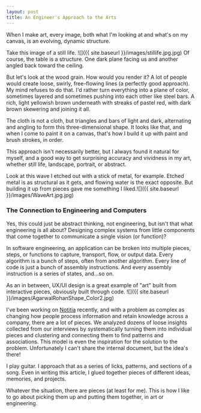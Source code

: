 ```yaml
---
layout: post
title: An Engineer's Approach to the Arts
---
```


When I make art, every image, both what I'm looking at and what's on my canvas, is an evolving, dynamic structure.

Take this image of a still life. ![]({{ site.baseurl }}/images/stillife.jpg.jpg) Of course, the table is a structure. One dark plane facing us and another angled back toward the ceiling. 

But let's look at the wood grain. How would you render it? A lot of people would create loose, swirly, free-flowing lines (a perfectly good approach). My mind refuses to do that. I'd rather turn everything into a plane of color, sometimes layered and sometimes pushing into each other like steel bars. A rich, light yellowish brown underneath with streaks of pastel red, with dark brown skewering and joining it all.

The cloth is not a cloth, but triangles and bars of light and dark, alternating and angling to form this three-dimensional shape. It looks like that, and when I come to paint it on a canvas, that's how I build it up with paint and brush strokes, in order.

This approach isn't necessarily better, but I always found it natural for myself, and a good way to get surprising accuracy and vividness in my art, whether still life, landscape, portrait, or abstract.

Look at this wave I etched out with a stick of metal, for example. Etched metal is as structural as it gets, and flowing water is the exact opposite. But building it up from pieces gave me something I liked.![]({{ site.baseurl }}/images/WaveArt.jpg.jpg)

### The Connection to Engineering and Computers
Yes, this could just be abstract thinking, not engineering, but isn't that what engineering is all about? Designing complex systems from little components that come together to communicate a single vision (or function)?

In software engineering, an application can be broken into multiple pieces, steps, or functions to capture, transport, flow, or output data. Every algorithm is a bunch of steps, often from another algorithm. Every line of code is just a bunch of assembly instructions. And every assembly instruction is a series of states, and...so on. 

As an in between, UX/UI design is a great example of "art" built from interactive pieces, obviously built through code.
![]({{ site.baseurl }}/images/AgarwalRohanShape_Color2.jpg)

I've been working on [Notitia](notitiaworks.com) recently, and with a problem as complex as changing how people process information and retain knowledge across a company, there are a lot of pieces. We analyzed dozens of loose insights collected from our interviews by systematically turning them into individual pieces and clustering and connecting them to find patterns and associations. This model is even the inspiration for the solution to the problem. Unfortunately I can't share the internal document, but the idea's there!

I play guitar. I approach that as a series of licks, patterns, and sections of a song. Even in writing this article, I glued together pieces of different ideas, memories, and projects.

Whatever the situation, there are pieces (at least for me). This is how I like to go about picking them up and putting them together, in art or engineering.
